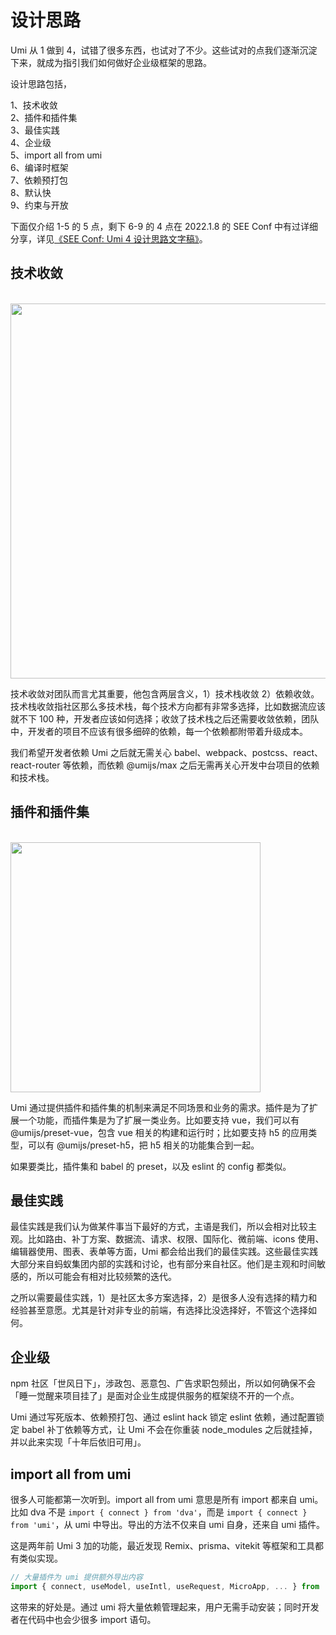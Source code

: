 # 设计思路

Umi 从 1 做到 4，试错了很多东西，也试对了不少。这些试对的点我们逐渐沉淀下来，就成为指引我们如何做好企业级框架的思路。

设计思路包括，

1、技术收敛<br />
2、插件和插件集<br />
3、最佳实践<br />
4、企业级<br />
5、import all from umi<br />
6、编译时框架<br />
7、依赖预打包<br />
8、默认快<br />
9、约束与开放<br />

下面仅介绍 1-5 的 5 点，剩下 6-9 的 4 点在 2022.1.8 的 SEE Conf 中有过详细分享，详见[《SEE Conf: Umi 4 设计思路文字稿》](https://mp.weixin.qq.com/s?__biz=MjM5NDgyODI4MQ%3D%3D&mid=2247484533&idx=1&sn=9b15a67b88ebc95476fce1798eb49146)。

## 技术收敛

<br />
<img src="https://img.alicdn.com/tfs/TB1hE8ywrr1gK0jSZFDXXb9yVXa-1227-620.png" width="600" />
<br />

技术收敛对团队而言尤其重要，他包含两层含义，1）技术栈收敛 2）依赖收敛。技术栈收敛指社区那么多技术栈，每个技术方向都有非常多选择，比如数据流应该就不下 100 种，开发者应该如何选择；收敛了技术栈之后还需要收敛依赖，团队中，开发者的项目不应该有很多细碎的依赖，每一个依赖都附带着升级成本。

我们希望开发者依赖 Umi 之后就无需关心 babel、webpack、postcss、react、react-router 等依赖，而依赖 @umijs/max 之后无需再关心开发中台项目的依赖和技术栈。

## 插件和插件集

<br />
<img src="https://img.alicdn.com/tfs/TB1mrhuwqL7gK0jSZFBXXXZZpXa-956-728.png" width="400" />
<br />

Umi 通过提供插件和插件集的机制来满足不同场景和业务的需求。插件是为了扩展一个功能，而插件集是为了扩展一类业务。比如要支持 vue，我们可以有 @umijs/preset-vue，包含 vue 相关的构建和运行时；比如要支持 h5 的应用类型，可以有 @umijs/preset-h5，把 h5 相关的功能集合到一起。

如果要类比，插件集和 babel 的 preset，以及 eslint 的 config 都类似。

## 最佳实践

最佳实践是我们认为做某件事当下最好的方式，主语是我们，所以会相对比较主观。比如路由、补丁方案、数据流、请求、权限、国际化、微前端、icons 使用、编辑器使用、图表、表单等方面，Umi 都会给出我们的最佳实践。这些最佳实践大部分来自蚂蚁集团内部的实践和讨论，也有部分来自社区。他们是主观和时间敏感的，所以可能会有相对比较频繁的迭代。

之所以需要最佳实践，1）是社区太多方案选择，2）是很多人没有选择的精力和经验甚至意愿。尤其是针对非专业的前端，有选择比没选择好，不管这个选择如何。

## 企业级

npm 社区「世风日下」，涉政包、恶意包、广告求职包频出，所以如何确保不会「睡一觉醒来项目挂了」是面对企业生成提供服务的框架绕不开的一个点。

Umi 通过写死版本、依赖预打包、通过 eslint hack 锁定 eslint 依赖，通过配置锁定 babel 补丁依赖等方式，让 Umi 不会在你重装 node_modules 之后就挂掉，并以此来实现「十年后依旧可用」。

## import all from umi

很多人可能都第一次听到。import all from umi 意思是所有 import 都来自 umi。比如 dva 不是 `import { connect } from 'dva'`，而是 `import { connect } from 'umi'`，从 umi 中导出。导出的方法不仅来自 umi 自身，还来自 umi 插件。

这是两年前 Umi 3 加的功能，最近发现 Remix、prisma、vitekit 等框架和工具都有类似实现。

```ts
// 大量插件为 umi 提供额外导出内容
import { connect, useModel, useIntl, useRequest, MicroApp, ... } from 'umi';
```

这带来的好处是。通过 umi 将大量依赖管理起来，用户无需手动安装；同时开发者在代码中也会少很多 import 语句。
